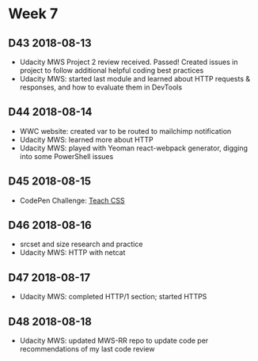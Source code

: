 # Week 7

## D43 2018-08-13

- Udacity MWS Project 2 review received. Passed! Created issues in project to follow additional helpful coding best practices
- Udacity MWS: started last module and learned about HTTP requests & responses, and how to evaluate them in DevTools

## D44 2018-08-14

- WWC website: created var to be routed to mailchimp notification
- Udacity MWS: learned more about HTTP
- Udacity MWS: played with Yeoman react-webpack generator, digging into some PowerShell issues

## D45 2018-08-15

- CodePen Challenge: [Teach CSS](https://codepen.io/digilou/pen/qyzENQ)

## D46 2018-08-16

- srcset and size research and practice
- Udacity MWS: HTTP with netcat

## D47 2018-08-17

- Udacity MWS: completed HTTP/1 section; started HTTPS

## D48 2018-08-18

- Udacity MWS: updated MWS-RR repo to update code per recommendations of my last code review
